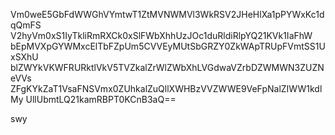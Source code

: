 Vm0weE5GbFdWWGhVYmtwT1ZtMVNWMVl3WkRSV2JHeHlXa1pPYWxKc1dqQmFS
V2hyVm0xS1IyTkliRmRXCk0xSlFWbXhhUzJOc1duRldiRlpYQ21KVk1IaFhW
bEpMVXpGYWMxcElTbFZpUm5CVVEyMUtSbGRZY0ZkWApTRUpFVmtSS1UxSXhU
blZWYkVKWFRURktlVkV5TVZkalZrWlZWbXhLVGdwaVZrbDZWMWN3ZUZNeVVs
ZFgKYkZaT1VsaFNSVmx0ZUhkalZuQllXWHBzVVZWWE9VeFpNalZIWW1kdlMy
UllUbmtLQ21kamRBPT0KCnB3aQ==

swy